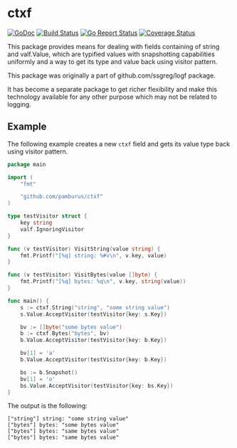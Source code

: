 # ctxf

[![GoDoc](https://godoc.org/github.com/pamburus/ctxf?status.svg)](https://godoc.org/github.com/pamburus/ctxf)
[![Build Status](https://travis-ci.org/pamburus/ctxf.svg?branch=master)](https://travis-ci.org/pamburus/ctxf)
[![Go Report Status](https://goreportcard.com/badge/github.com/pamburus/ctxf)](https://goreportcard.com/report/github.com/pamburus/ctxf)
[![Coverage Status](https://coveralls.io/repos/github/pamburus/ctxf/badge.svg?branch=master)](https://coveralls.io/github/pamburus/ctxf?branch=master)

This package provides means for dealing with fields containing of string and valf.Value, which are typified values with snapshotting capabilities uniformly and a way to get its type and value back using visitor pattern.

This package was originally a part of github.com/ssgreg/logf package.

It has become a separate package to get richer flexibility and make this technology available for any other purpose which may not be related to logging.

## Example

The following example creates a new `ctxf` field and gets its value type back using visitor pattern.

```go
package main

import (
	"fmt"

	"github.com/pamburus/ctxf"
)

type testVisitor struct {
    key string
	valf.IgnoringVisitor
}

func (v testVisitor) VisitString(value string) {
	fmt.Printf("[%q] string: %#v\n", v.key, value)
}

func (v testVisitor) VisitBytes(value []byte) {
	fmt.Printf("[%q] bytes: %q\n", v.key, string(value))
}

func main() {
	s := ctxf.String("string", "some string value")
	s.Value.AcceptVisitor(testVisitor{key: s.Key})

	bv := []byte("some bytes value")
	b := ctxf.Bytes("bytes", bv)
	b.Value.AcceptVisitor(testVisitor{key: b.Key})

	bv[1] = 'a'
	b.Value.AcceptVisitor(testVisitor{key: b.Key})

	bs := b.Snapshot()
	bv[1] = 'o'
	bs.Value.AcceptVisitor(testVisitor{key: bs.Key})
}
```

The output is the following:

```
["string"] string: "some string value"
["bytes"] bytes: "some bytes value"
["bytes"] bytes: "same bytes value"
["bytes"] bytes: "same bytes value"
```

